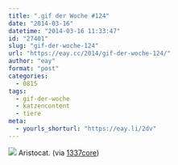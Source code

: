 ```yaml
---
title: ".gif der Woche #124"
date: "2014-03-16"
datetime: "2014-03-16 11:33:47"
id: "27401"
slug: "gif-der-woche-124"
url: "https://eay.cc/2014/gif-der-woche-124/"
author: "eay"
format: "post"
categories:
  - 0815
tags:
  - gif-der-woche
  - katzencontent
  - tiere
meta:
  - yourls_shorturl: "https://eay.li/2dv"
---
```


![](https://eay.cc/uploads/2014/katzemitstil.gif) Aristocat. (via [1337core](http://www.1337core.de/like-a-cat-gif/))
